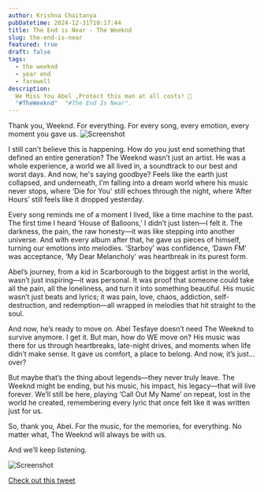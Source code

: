 ```yaml
---
author: Krishna Chaitanya
pubDatetime: 2024-12-31T10:17:44
title: The End is Near - The Weeknd
slug: the-end-is-near
featured: true
draft: false
tags:
  - the weeknd
  - year end
  - farewell
description:
  We Miss You Abel ,Protect this man at all costs! 🤍
  "#TheWeeknd"  "#The End Is Near".           
---
```


Thank you, Weeknd. For everything. For every song, every emotion, every moment you gave us.
![Screenshot](https://raw.githubusercontent.com/ekrishnachaitanya2004/Krishna-Site-Doc/refs/heads/main/THE_END_IS_NEAR/Screenshot%202024-12-31%20at%208.19.05%E2%80%AFPM.png)


I still can't believe this is happening. How do you just end something that defined an entire generation? The Weeknd wasn’t just an artist. He was a whole experience, a world we all lived in, a soundtrack to our best and worst days. And now, he's saying goodbye? Feels like the earth just collapsed, and underneath, I'm falling into a dream world where his music never stops, where ‘Die for You' still echoes through the night, where ‘After Hours’ still feels like it dropped yesterday.

Every song reminds me of a moment I lived, like a time machine to the past. The first time I heard ‘House of Balloons,’ I didn’t just listen—I felt it. The darkness, the pain, the raw honesty—it was like stepping into another universe. And with every album after that, he gave us pieces of himself, turning our emotions into melodies. ‘Starboy’ was confidence, ‘Dawn FM’ was acceptance, ‘My Dear Melancholy’ was heartbreak in its purest form.

Abel’s journey, from a kid in Scarborough to the biggest artist in the world, wasn’t just inspiring—it was personal. It was proof that someone could take all the pain, all the loneliness, and turn it into something beautiful. His music wasn’t just beats and lyrics; it was pain, love, chaos, addiction, self-destruction, and redemption—all wrapped in melodies that hit straight to the soul.

And now, he’s ready to move on. Abel Tesfaye doesn’t need The Weeknd to survive anymore. I get it. But man, how do WE move on? His music was there for us through heartbreaks, late-night drives, and moments when life didn’t make sense. It gave us comfort, a place to belong. And now, it’s just… over?

But maybe that’s the thing about legends—they never truly leave. The Weeknd might be ending, but his music, his impact, his legacy—that will live forever. We’ll still be here, playing ‘Call Out My Name’ on repeat, lost in the world he created, remembering every lyric that once felt like it was written just for us.

So, thank you, Abel. For the music, for the memories, for everything. No matter what, The Weeknd will always be with us.

And we’ll keep listening.

![Screenshot](https://raw.githubusercontent.com/ekrishnachaitanya2004/Krishna-Site-Doc/refs/heads/main/THE_END_IS_NEAR/Screenshot%202024-12-31%20at%208.19.25%E2%80%AFPM.png)

[Check out this tweet](https://x.com/ek020304net/status/1873930469370441758?s=61)


